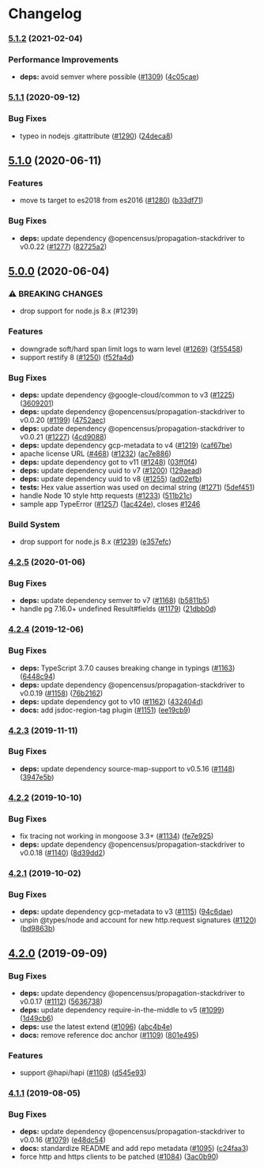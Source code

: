 # Changelog

### [5.1.2](https://www.github.com/googleapis/cloud-trace-nodejs/compare/v5.1.1...v5.1.2) (2021-02-04)


### Performance Improvements

* **deps:** avoid semver where possible ([#1309](https://www.github.com/googleapis/cloud-trace-nodejs/issues/1309)) ([4c05cae](https://www.github.com/googleapis/cloud-trace-nodejs/commit/4c05caeb3910657b3eb413da61aac03cb321bd7b))

### [5.1.1](https://www.github.com/googleapis/cloud-trace-nodejs/compare/v5.1.0...v5.1.1) (2020-09-12)


### Bug Fixes

* typeo in nodejs .gitattribute ([#1290](https://www.github.com/googleapis/cloud-trace-nodejs/issues/1290)) ([24deca8](https://www.github.com/googleapis/cloud-trace-nodejs/commit/24deca8e39df2507db3e2283ff540aceb54a6c89))

## [5.1.0](https://www.github.com/googleapis/cloud-trace-nodejs/compare/v5.0.0...v5.1.0) (2020-06-11)


### Features

* move ts target to es2018 from es2016 ([#1280](https://www.github.com/googleapis/cloud-trace-nodejs/issues/1280)) ([b33df71](https://www.github.com/googleapis/cloud-trace-nodejs/commit/b33df71fe686ca9c859010e7c5a5589dd67e9631))


### Bug Fixes

* **deps:** update dependency @opencensus/propagation-stackdriver to v0.0.22 ([#1277](https://www.github.com/googleapis/cloud-trace-nodejs/issues/1277)) ([82725a2](https://www.github.com/googleapis/cloud-trace-nodejs/commit/82725a2ec161dda5d571e0fb615980f7bde63adf))

## [5.0.0](https://www.github.com/googleapis/cloud-trace-nodejs/compare/v4.2.5...v5.0.0) (2020-06-04)


### ⚠ BREAKING CHANGES

* drop support for node.js 8.x (#1239)

### Features

* downgrade soft/hard span limit logs to warn level ([#1269](https://www.github.com/googleapis/cloud-trace-nodejs/issues/1269)) ([3f55458](https://www.github.com/googleapis/cloud-trace-nodejs/commit/3f5545845a8b1cb7f7e720d37ca2a95cf3410895))
* support restify 8 ([#1250](https://www.github.com/googleapis/cloud-trace-nodejs/issues/1250)) ([f52fa4d](https://www.github.com/googleapis/cloud-trace-nodejs/commit/f52fa4daac833cd9e1242789cb6837641b798cb9))


### Bug Fixes

* **deps:** update dependency @google-cloud/common to v3 ([#1225](https://www.github.com/googleapis/cloud-trace-nodejs/issues/1225)) ([3609201](https://www.github.com/googleapis/cloud-trace-nodejs/commit/3609201994e3dd1d718cbcd236a9588c839ef2cb))
* **deps:** update dependency @opencensus/propagation-stackdriver to v0.0.20 ([#1199](https://www.github.com/googleapis/cloud-trace-nodejs/issues/1199)) ([4752aec](https://www.github.com/googleapis/cloud-trace-nodejs/commit/4752aec57bd988286176d5898f45d206b9885a41))
* **deps:** update dependency @opencensus/propagation-stackdriver to v0.0.21 ([#1227](https://www.github.com/googleapis/cloud-trace-nodejs/issues/1227)) ([4cd9088](https://www.github.com/googleapis/cloud-trace-nodejs/commit/4cd9088a48bfc94f514331a99cb14e90c01b3b4d))
* **deps:** update dependency gcp-metadata to v4 ([#1219](https://www.github.com/googleapis/cloud-trace-nodejs/issues/1219)) ([caf67be](https://www.github.com/googleapis/cloud-trace-nodejs/commit/caf67be26a5b02ebf6d7d3884cef75a2101a2052))
* apache license URL ([#468](https://www.github.com/googleapis/cloud-trace-nodejs/issues/468)) ([#1232](https://www.github.com/googleapis/cloud-trace-nodejs/issues/1232)) ([ac7e886](https://www.github.com/googleapis/cloud-trace-nodejs/commit/ac7e886c178ca9c34502e9baa9eb190d23104347))
* **deps:** update dependency got to v11 ([#1248](https://www.github.com/googleapis/cloud-trace-nodejs/issues/1248)) ([03ff0f4](https://www.github.com/googleapis/cloud-trace-nodejs/commit/03ff0f45f4b74d803645f7d20338bff2116f17c3))
* **deps:** update dependency uuid to v7 ([#1200](https://www.github.com/googleapis/cloud-trace-nodejs/issues/1200)) ([129aead](https://www.github.com/googleapis/cloud-trace-nodejs/commit/129aead7cbbd301ae446a05a77d9a34266897742))
* **deps:** update dependency uuid to v8 ([#1255](https://www.github.com/googleapis/cloud-trace-nodejs/issues/1255)) ([ad02efb](https://www.github.com/googleapis/cloud-trace-nodejs/commit/ad02efb24fc439e8d2f0b76fa1398b9e9699bf04))
* **tests:** Hex value assertion was used on decimal string ([#1271](https://www.github.com/googleapis/cloud-trace-nodejs/issues/1271)) ([5def451](https://www.github.com/googleapis/cloud-trace-nodejs/commit/5def4511b81ef80ed8f9e0e40fd872c08cc8bb51))
* handle Node 10 style http requests ([#1233](https://www.github.com/googleapis/cloud-trace-nodejs/issues/1233)) ([511b21c](https://www.github.com/googleapis/cloud-trace-nodejs/commit/511b21c8563d56aff7cfdb9d14a53032d6e8fb8f))
* sample app TypeError ([#1257](https://www.github.com/googleapis/cloud-trace-nodejs/issues/1257)) ([1ac424e](https://www.github.com/googleapis/cloud-trace-nodejs/commit/1ac424efbc66a2057ed6290e1d98c2fe1731c76e)), closes [#1246](https://www.github.com/googleapis/cloud-trace-nodejs/issues/1246)


### Build System

* drop support for node.js 8.x ([#1239](https://www.github.com/googleapis/cloud-trace-nodejs/issues/1239)) ([e357efc](https://www.github.com/googleapis/cloud-trace-nodejs/commit/e357efcb87e4b69332a7e7c354d8ee84c3298d10))

### [4.2.5](https://www.github.com/googleapis/cloud-trace-nodejs/compare/v4.2.4...v4.2.5) (2020-01-06)


### Bug Fixes

* **deps:** update dependency semver to v7 ([#1168](https://www.github.com/googleapis/cloud-trace-nodejs/issues/1168)) ([b5811b5](https://www.github.com/googleapis/cloud-trace-nodejs/commit/b5811b567652def1fbf397a8fc776d96a4876a19))
* handle pg 7.16.0+ undefined Result#fields ([#1179](https://www.github.com/googleapis/cloud-trace-nodejs/issues/1179)) ([21dbb0d](https://www.github.com/googleapis/cloud-trace-nodejs/commit/21dbb0d12566c94eabb4aee6e8a3b874f255d74a))

### [4.2.4](https://www.github.com/googleapis/cloud-trace-nodejs/compare/v4.2.3...v4.2.4) (2019-12-06)


### Bug Fixes

* **deps:** TypeScript 3.7.0 causes breaking change in typings ([#1163](https://www.github.com/googleapis/cloud-trace-nodejs/issues/1163)) ([6448c94](https://www.github.com/googleapis/cloud-trace-nodejs/commit/6448c941389a054c8615c442c66e072976719f35))
* **deps:** update dependency @opencensus/propagation-stackdriver to v0.0.19 ([#1158](https://www.github.com/googleapis/cloud-trace-nodejs/issues/1158)) ([76b2162](https://www.github.com/googleapis/cloud-trace-nodejs/commit/76b21628e0d8e22e669112de632bf60d32cee4b4))
* **deps:** update dependency got to v10 ([#1162](https://www.github.com/googleapis/cloud-trace-nodejs/issues/1162)) ([432404d](https://www.github.com/googleapis/cloud-trace-nodejs/commit/432404df86b9b4dbf570a8d6b870725978445654))
* **docs:** add jsdoc-region-tag plugin ([#1151](https://www.github.com/googleapis/cloud-trace-nodejs/issues/1151)) ([ee19cb9](https://www.github.com/googleapis/cloud-trace-nodejs/commit/ee19cb9d973e50ef770a23c49e13e80d947dfa6e))

### [4.2.3](https://www.github.com/googleapis/cloud-trace-nodejs/compare/v4.2.2...v4.2.3) (2019-11-11)


### Bug Fixes

* **deps:** update dependency source-map-support to v0.5.16 ([#1148](https://www.github.com/googleapis/cloud-trace-nodejs/issues/1148)) ([3947e5b](https://www.github.com/googleapis/cloud-trace-nodejs/commit/3947e5b))

### [4.2.2](https://www.github.com/googleapis/cloud-trace-nodejs/compare/v4.2.1...v4.2.2) (2019-10-10)


### Bug Fixes

* fix tracing not working in mongoose 3.3+ ([#1134](https://www.github.com/googleapis/cloud-trace-nodejs/issues/1134)) ([fe7e925](https://www.github.com/googleapis/cloud-trace-nodejs/commit/fe7e925))
* **deps:** update dependency @opencensus/propagation-stackdriver to v0.0.18 ([#1140](https://www.github.com/googleapis/cloud-trace-nodejs/issues/1140)) ([8d39dd2](https://www.github.com/googleapis/cloud-trace-nodejs/commit/8d39dd2))

### [4.2.1](https://www.github.com/googleapis/cloud-trace-nodejs/compare/v4.2.0...v4.2.1) (2019-10-02)


### Bug Fixes

* **deps:** update dependency gcp-metadata to v3 ([#1115](https://www.github.com/googleapis/cloud-trace-nodejs/issues/1115)) ([94c6dae](https://www.github.com/googleapis/cloud-trace-nodejs/commit/94c6dae))
* unpin @types/node and account for new http.request signatures ([#1120](https://www.github.com/googleapis/cloud-trace-nodejs/issues/1120)) ([bd9863b](https://www.github.com/googleapis/cloud-trace-nodejs/commit/bd9863b))

## [4.2.0](https://www.github.com/googleapis/cloud-trace-nodejs/compare/v4.1.1...v4.2.0) (2019-09-09)


### Bug Fixes

* **deps:** update dependency @opencensus/propagation-stackdriver to v0.0.17 ([#1112](https://www.github.com/googleapis/cloud-trace-nodejs/issues/1112)) ([5636738](https://www.github.com/googleapis/cloud-trace-nodejs/commit/5636738))
* **deps:** update dependency require-in-the-middle to v5 ([#1099](https://www.github.com/googleapis/cloud-trace-nodejs/issues/1099)) ([1d49cb6](https://www.github.com/googleapis/cloud-trace-nodejs/commit/1d49cb6))
* **deps:** use the latest extend ([#1096](https://www.github.com/googleapis/cloud-trace-nodejs/issues/1096)) ([abc4b4e](https://www.github.com/googleapis/cloud-trace-nodejs/commit/abc4b4e))
* **docs:** remove reference doc anchor ([#1109](https://www.github.com/googleapis/cloud-trace-nodejs/issues/1109)) ([801e495](https://www.github.com/googleapis/cloud-trace-nodejs/commit/801e495))


### Features

* support @hapi/hapi ([#1108](https://www.github.com/googleapis/cloud-trace-nodejs/issues/1108)) ([d545e93](https://www.github.com/googleapis/cloud-trace-nodejs/commit/d545e93))

### [4.1.1](https://www.github.com/googleapis/cloud-trace-nodejs/compare/v4.1.0...v4.1.1) (2019-08-05)


### Bug Fixes

* **deps:** update dependency @opencensus/propagation-stackdriver to v0.0.16 ([#1079](https://www.github.com/googleapis/cloud-trace-nodejs/issues/1079)) ([e48dc54](https://www.github.com/googleapis/cloud-trace-nodejs/commit/e48dc54))
* **docs:** standardize README and add repo metadata ([#1095](https://www.github.com/googleapis/cloud-trace-nodejs/issues/1095)) ([c24faa3](https://www.github.com/googleapis/cloud-trace-nodejs/commit/c24faa3))
* force http and https clients to be patched ([#1084](https://www.github.com/googleapis/cloud-trace-nodejs/issues/1084)) ([3ac0b90](https://www.github.com/googleapis/cloud-trace-nodejs/commit/3ac0b90))
